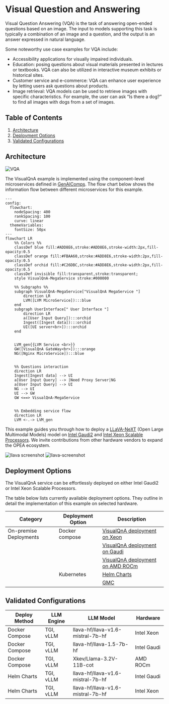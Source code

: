 # Visual Question and Answering

Visual Question Answering (VQA) is the task of answering open-ended questions based on an image. The input to models supporting this task is typically a combination of an image and a question, and the output is an answer expressed in natural language.

Some noteworthy use case examples for VQA include:

- Accessibility applications for visually impaired individuals.
- Education: posing questions about visual materials presented in lectures or textbooks. VQA can also be utilized in interactive museum exhibits or historical sites.
- Customer service and e-commerce: VQA can enhance user experience by letting users ask questions about products.
- Image retrieval: VQA models can be used to retrieve images with specific characteristics. For example, the user can ask “Is there a dog?” to find all images with dogs from a set of images.

## Table of Contents

1. [Architecture](architecture)
2. [Deployment Options](deployment-options)
3. [Validated Configurations](validated-configurations)


## Architecture

![VQA](./assets/img/vqa.png)

The VisualQnA example is implemented using the component-level microservices defined in [GenAIComps](https://github.com/opea-project/GenAIComps). The flow chart below shows the information flow between different microservices for this example.

```mermaid
---
config:
  flowchart:
    nodeSpacing: 400
    rankSpacing: 100
    curve: linear
  themeVariables:
    fontSize: 50px
---
flowchart LR
    %% Colors %%
    classDef blue fill:#ADD8E6,stroke:#ADD8E6,stroke-width:2px,fill-opacity:0.5
    classDef orange fill:#FBAA60,stroke:#ADD8E6,stroke-width:2px,fill-opacity:0.5
    classDef orchid fill:#C26DBC,stroke:#ADD8E6,stroke-width:2px,fill-opacity:0.5
    classDef invisible fill:transparent,stroke:transparent;
    style VisualQnA-MegaService stroke:#000000

    %% Subgraphs %%
    subgraph VisualQnA-MegaService["VisualQnA MegaService "]
        direction LR
        LVM([LVM MicroService]):::blue
    end
    subgraph UserInterface[" User Interface "]
        direction LR
        a([User Input Query]):::orchid
        Ingest([Ingest data]):::orchid
        UI([UI server<br>]):::orchid
    end


    LVM_gen{{LVM Service <br>}}
    GW([VisualQnA GateWay<br>]):::orange
    NG([Nginx MicroService]):::blue


    %% Questions interaction
    direction LR
    Ingest[Ingest data] --> UI
    a[User Input Query] --> |Need Proxy Server|NG
    a[User Input Query] --> UI
    NG --> UI
    UI --> GW
    GW <==> VisualQnA-MegaService


    %% Embedding service flow
    direction LR
    LVM <-.-> LVM_gen

```

This example guides you through how to deploy a [LLaVA-NeXT](https://github.com/LLaVA-VL/LLaVA-NeXT) (Open Large Multimodal Models) model on [Intel Gaudi2](https://www.intel.com/content/www/us/en/products/details/processors/ai-accelerators/gaudi-overview.html) and [Intel Xeon Scalable Processors](https://www.intel.com/content/www/us/en/products/details/processors/xeon.html). We invite contributions from other hardware vendors to expand the OPEA ecosystem.

![llava screenshot](./assets/img/llava_screenshot1.png)
![llava-screenshot](./assets/img/llava_screenshot2.png)

## Deployment Options

The VisualQnA service can be effortlessly deployed on either Intel Gaudi2 or Intel Xeon Scalable Processors.

The table below lists currently available deployment options. They outline in detail the implementation of this example on selected hardware.

| Category               | Deployment Option    | Description                                                       |
| ---------------------- | -------------------- | ----------------------------------------------------------------- |
| On-premise Deployments | Docker compose       | [VisualQnA deployment on Xeon](./docker_compose/intel/cpu/xeon)   |
|                        |                      | [VisualQnA deployment on Gaudi](./docker_compose/intel/hpu/gaudi) |
|                        |                      | [VisualQnA deployment on AMD ROCm](./docker_compose/amd/gpu/rocm) |
|                        | Kubernetes           | [Helm Charts](./kubernetes/helm)                                  |
|                        |                      | [GMC](./kubernetes/gmc)                                           |

## Validated Configurations

| **Deploy Method** | **LLM Engine** | **LLM Model**                     | **Hardware** |
| ----------------- | -------------- | --------------------------------- | ------------ |
| Docker Compose    | TGI, vLLM      | llava-hf/llava-v1.6-mistral-7b-hf | Intel Xeon   |
| Docker Compose    | TGI, vLLM      | llava-hf/llava-1.5-7b-hf          | Intel Gaudi  |
| Docker Compose    | TGI, vLLM      | Xkev/Llama-3.2V-11B-cot           | AMD ROCm     |
| Helm Charts       | TGI, vLLM      | llava-hf/llava-v1.6-mistral-7b-hf | Intel Gaudi  |
| Helm Charts       | TGI, vLLM      | llava-hf/llava-v1.6-mistral-7b-hf | Intel Xeon   |
